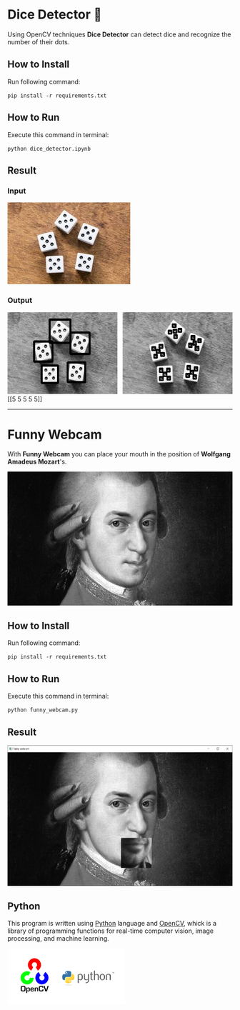 
# Dice Detector 🎲
Using OpenCV techniques **Dice Detector** can detect dice and recognize the number of their dots.

## How to Install
Run following command:
```
pip install -r requirements.txt
```

## How to Run
Execute this command in terminal:
```
python dice_detector.ipynb
```

## Result

### Input
<img src="dice detector\input\dice5.png" width="275" height="183">

### Output
<img src="dice detector\output\ab.jpg" width="563" height="183">
[[5 5 5 5 5]]

---

# Funny Webcam 
With **Funny Webcam** you can place your mouth in the position of **Wolfgang Amadeus Mozart**'s. 

<img src="funny webcam\input\mozart.jpg" width="550" height="300">

## How to Install
Run following command:
```
pip install -r requirements.txt
```

## How to Run
Execute this command in terminal:
```
python funny_webcam.py
```

## Result

<img src="funny webcam\output\4.png" width="550" height="315.54">

## Python
This program is written using [Python](https://www.python.org/) language and [OpenCV](https://opencv.org/), whick is a library of programming functions for real-time computer vision, image processing, and machine learning.

<img src="opencv.webp" width="262.5" height="124.75">